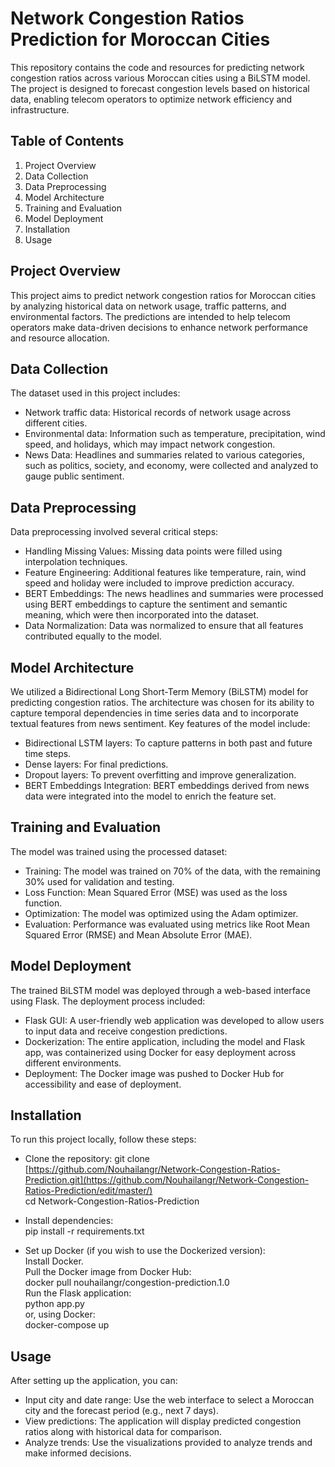 # Network Congestion Ratios Prediction for Moroccan Cities

This repository contains the code and resources for predicting network congestion ratios across various Moroccan cities using a BiLSTM model. The project is designed to forecast congestion levels based on historical data, enabling telecom operators to optimize network efficiency and infrastructure.

## Table of Contents

1. Project Overview
2. Data Collection
3. Data Preprocessing
4. Model Architecture
5. Training and Evaluation
6. Model Deployment
7. Installation
8. Usage

## Project Overview

This project aims to predict network congestion ratios for Moroccan cities by analyzing historical data on network usage, traffic patterns, and environmental factors. The predictions are intended to help telecom operators make data-driven decisions to enhance network performance and resource allocation.


## Data Collection

The dataset used in this project includes:

- Network traffic data: Historical records of network usage across different cities.
- Environmental data: Information such as temperature, precipitation, wind speed, and holidays, which may impact network congestion.
- News Data: Headlines and summaries related to various categories, such as politics, society, and economy, were collected and analyzed to gauge public sentiment.

## Data Preprocessing

Data preprocessing involved several critical steps:

- Handling Missing Values: Missing data points were filled using interpolation techniques.
- Feature Engineering: Additional features like temperature, rain, wind speed and holiday were included to improve prediction accuracy.
- BERT Embeddings: The news headlines and summaries were processed using BERT embeddings to capture the sentiment and semantic meaning, which were then incorporated into the dataset.
- Data Normalization: Data was normalized to ensure that all features contributed equally to the model.

## Model Architecture

We utilized a Bidirectional Long Short-Term Memory (BiLSTM) model for predicting congestion ratios. The architecture was chosen for its ability to capture temporal dependencies in time series data and to incorporate textual features from news sentiment. Key features of the model include:

- Bidirectional LSTM layers: To capture patterns in both past and future time steps.
- Dense layers: For final predictions.
- Dropout layers: To prevent overfitting and improve generalization.
- BERT Embeddings Integration: BERT embeddings derived from news data were integrated into the model to enrich the feature set.

## Training and Evaluation

The model was trained using the processed dataset:

- Training: The model was trained on 70% of the data, with the remaining 30% used for validation and testing.
- Loss Function: Mean Squared Error (MSE) was used as the loss function.
- Optimization: The model was optimized using the Adam optimizer.
- Evaluation: Performance was evaluated using metrics like Root Mean Squared Error (RMSE) and Mean Absolute Error (MAE).

## Model Deployment

The trained BiLSTM model was deployed through a web-based interface using Flask. The deployment process included:

- Flask GUI: A user-friendly web application was developed to allow users to input data and receive congestion predictions.
- Dockerization: The entire application, including the model and Flask app, was containerized using Docker for easy deployment across different environments.
- Deployment: The Docker image was pushed to Docker Hub for accessibility and ease of deployment.

## Installation

To run this project locally, follow these steps:

- Clone the repository:
git clone [https://github.com/Nouhailangr/Network-Congestion-Ratios-Prediction.git](https://github.com/Nouhailangr/Network-Congestion-Ratios-Prediction/edit/master/)<br>
cd Network-Congestion-Ratios-Prediction

- Install dependencies:<br>
pip install -r requirements.txt<br>

- Set up Docker (if you wish to use the Dockerized version):<br>
Install Docker.<br>
Pull the Docker image from Docker Hub:<br>
docker pull nouhailangr/congestion-prediction.1.0<br>
Run the Flask application:<br>
python app.py<br>
or, using Docker:<br>
docker-compose up

## Usage

After setting up the application, you can:

- Input city and date range: Use the web interface to select a Moroccan city and the forecast period (e.g., next 7 days).
- View predictions: The application will display predicted congestion ratios along with historical data for comparison.
- Analyze trends: Use the visualizations provided to analyze trends and make informed decisions.

